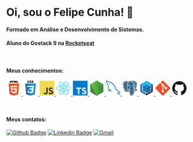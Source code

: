 # Oi, sou o Felipe Cunha! 👋


#### Formado em Análise e Desenvolvimento de Sistemas.
#### Aluno do Gostack 9 na [Rocketseat](https://rocketseat.com.br) 


<br/>

#### Meus conhecimentos:

 <a href="https://developer.mozilla.org/pt-BR/docs/Web/HTML/HTML5">
    <img
      src="https://github.com/devicons/devicon/blob/master/icons/html5/html5-original-wordmark.svg"
      alt="html"
      width="40"
      height="40"
    />
  </a>
 
  <a href="https://developer.mozilla.org/pt-BR/docs/Web/CSS">
    <img
      src="https://github.com/devicons/devicon/blob/master/icons/css3/css3-original-wordmark.svg"
      alt="css"
      width="40"
      height="40"
    />
  </a>
 
 <a href="https://developer.mozilla.org/en-US/docs/Web/JavaScript">
    <img
      src="https://github.com/devicons/devicon/blob/master/icons/javascript/javascript-original.svg"
      alt="javascript"
      width="40"
      height="40"
    />
  </a>
 
  <a href="https://pt-br.reactjs.org">
    <img
      src="https://github.com/devicons/devicon/blob/master/icons/react/react-original.svg"
      alt="react"
      width="40"
      height="40"
    />
  </a>
  
  <a href="https://www.typescriptlang.org/">
    <img
      src="https://github.com/devicons/devicon/blob/master/icons/typescript/typescript-original.svg"
      alt="typescript"
      width="40"
      height="40"
    />
  </a>
 
  <a href="https://nodejs.org/en/">
    <img
      src="https://github.com/devicons/devicon/blob/master/icons/nodejs/nodejs-original.svg"
      alt="Node"
      width="40"
      height="40"
    />
  </a>
 
  <a href="https:///www.mysql.com/">
    <img
      src="https://github.com/devicons/devicon/blob/master/icons/mysql/mysql-original.svg"
      alt="Mysql"
      width="40"
      height="40"
    />
  </a>
 
 
  <a href="https://www.postgresql.org">
    <img
      src="https://github.com/devicons/devicon/blob/master/icons/postgresql/postgresql-original.svg"
      alt="postgresql"
      width="40"
      height="40"
    />
  </a>
  
   <a href="https://sequelize.org/">
    <img
      src="https://github.com/devicons/devicon/blob/master/icons/sequelize/sequelize-original.svg"
      alt="sequelize"
      width="40"
      height="40"
    />
  </a>
  
  <a href="https://git-scm.com/">
    <img
      src="https://github.com/devicons/devicon/blob/master/icons/git/git-original.svg"
      alt="git"
      width="40"
      height="40"
    />
  </a>
  
  <a href="https://github.com">
    <img
      src="https://github.com/devicons/devicon/blob/master/icons/github/github-original.svg"
      alt="github"
      width="40"
      height="40"
    />
  </a>
  
   
</p>

<br/>

#### Meus contatos:

[![Github Badge](https://img.shields.io/badge/-Github-000?style=flat-square&logo=Github&logoColor=white&link=https://github.com/felipescunha)](https://github.com/felipescunha)
[![Linkedin Badge](https://img.shields.io/badge/-LinkedIn-blue?style=flat-square&logo=Linkedin&logoColor=white&link=https://www.linkedin.com/in/fcunha-ti/)](https://www.linkedin.com/in/fcunha-ti/)
[![Gmail](https://img.shields.io/badge/-Gmail-c14438?style=flat&logo=Gmail&logoColor=white)](mailto:fcunha.ti@gmail.com)

<!--
**felipescunha/felipescunha** is a ✨ _special_ ✨ repository because its `README.md` (this file) appears on your GitHub profile.

Here are some ideas to get you started:

- 🔭 I’m currently working on ...
- 🌱 I’m currently learning ...
- 👯 I’m looking to collaborate on ...
- 🤔 I’m looking for help with ...
- 💬 Ask me about ...
- 📫 How to reach me: ...
- 😄 Pronouns: ...
- ⚡ Fun fact: ...

[![Instagram Badge](https://img.shields.io/badge/-Instagram-8a3ab9?style=flat-square&logo=Instagram&logoColor=white&link=https://www.instagram.com/felipe___cunha/)](https://www.instagram.com/felipe___cunha/)


-->
